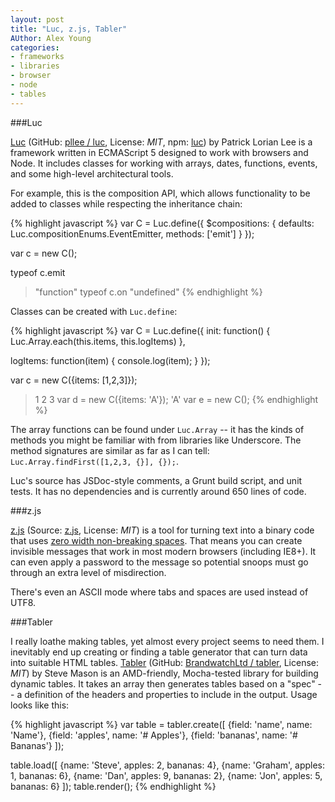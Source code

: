 ```yaml
---
layout: post
title: "Luc, z.js, Tabler"
AUthor: Alex Young
categories:
- frameworks
- libraries
- browser
- node
- tables
---
```


###Luc

[Luc](http://pllee.github.io/luc/pages/docs/) (GitHub: [pllee / luc](https://github.com/pllee/luc), License: _MIT_, npm: [luc](https://npmjs.org/package/luc)) by Patrick Lorian Lee is a framework written in ECMAScript 5 designed to work with browsers and Node.  It includes classes for working with arrays, dates, functions, events, and some high-level architectural tools.

For example, this is the composition API, which allows functionality to be added to classes while respecting the inheritance chain:

{% highlight javascript %}
var C = Luc.define({
  $compositions: {
    defaults: Luc.compositionEnums.EventEmitter,
    methods: ['emit']
  }
});

var c = new C();

typeof c.emit
>"function"
typeof c.on
>"undefined"
{% endhighlight %}

Classes can be created with `Luc.define`:

{% highlight javascript %}
var C = Luc.define({
  init: function() {
    Luc.Array.each(this.items, this.logItems)
  },

  logItems: function(item) {
    console.log(item);
  }
});

var c = new C({items: [1,2,3]});
>1
>2
>3
var d = new C({items: 'A'});
>'A'
var e = new C();
{% endhighlight %}

The array functions can be found under `Luc.Array` -- it has the kinds of methods you might be familiar with from libraries like Underscore.  The method signatures are similar as far as I can tell: `Luc.Array.findFirst([1,2,3, {}], {});`.

Luc's source has JSDoc-style comments, a Grunt build script, and unit tests.  It has no dependencies and is currently around 650 lines of code.

###z.js

[z.js](http://kptl.co/z.js/) (Source: [z.js](http://kptl.co/z.js/z.js), License: _MIT_) is a tool for turning text into a binary code that uses [zero width non-breaking spaces](http://www.fileformat.info/info/unicode/char/feff/index.htm).  That means you can create invisible messages that work in most modern browsers (including IE8+).  It can even apply a password to the message so potential snoops must go through an extra level of misdirection.

There's even an ASCII mode where tabs and spaces are used instead of UTF8.

###Tabler

I really loathe making tables, yet almost every project seems to need them.  I inevitably end up creating or finding a table generator that can turn data into suitable HTML tables.  [Tabler](http://brandwatchltd.github.io/tabler/) (GitHub: [BrandwatchLtd / tabler](https://github.com/BrandwatchLtd/tabler), License: _MIT_) by Steve Mason is an AMD-friendly, Mocha-tested library for building dynamic tables.  It takes an array then generates tables based on a "spec" -- a definition of the headers and properties to include in the output.
Usage looks like this:

{% highlight javascript %}
var table = tabler.create([
    {field: 'name', name: 'Name'},
    {field: 'apples', name: '# Apples'},
    {field: 'bananas', name: '# Bananas'}
]);

table.load([
    {name: 'Steve', apples: 2, bananas: 4},
    {name: 'Graham', apples: 1, bananas: 6},
    {name: 'Dan', apples: 9, bananas: 2},
    {name: 'Jon', apples: 5, bananas: 6}
]);
table.render();
{% endhighlight %}
